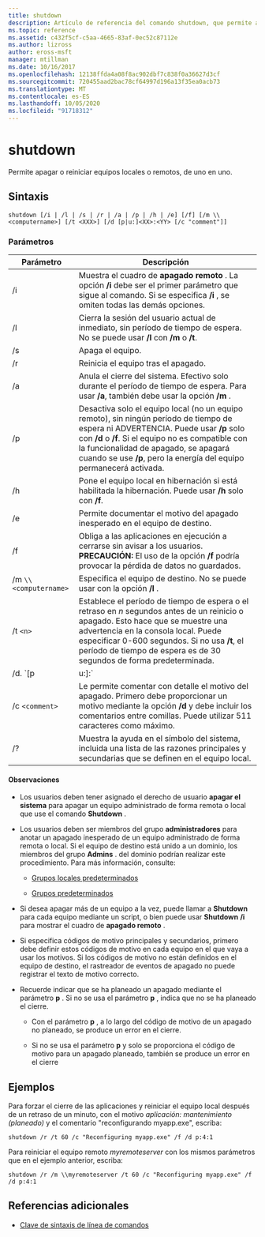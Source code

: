 ```yaml
---
title: shutdown
description: Artículo de referencia del comando shutdown, que permite apagar o reiniciar equipos locales o remotos, de uno en uno.
ms.topic: reference
ms.assetid: c432f5cf-c5aa-4665-83af-0ec52c87112e
ms.author: lizross
author: eross-msft
manager: mtillman
ms.date: 10/16/2017
ms.openlocfilehash: 12138ffda4a08f8ac902dbf7c838f0a36627d3cf
ms.sourcegitcommit: 720455aad2bac78cf64997d196a13f35ea0acb73
ms.translationtype: MT
ms.contentlocale: es-ES
ms.lasthandoff: 10/05/2020
ms.locfileid: "91718312"
---
```

# <a name="shutdown"></a>shutdown

Permite apagar o reiniciar equipos locales o remotos, de uno en uno.

## <a name="syntax"></a>Sintaxis

```
shutdown [/i | /l | /s | /r | /a | /p | /h | /e] [/f] [/m \\<computername>] [/t <XXX>] [/d [p|u:]<XX>:<YY> [/c "comment"]]
```

### <a name="parameters"></a>Parámetros

| Parámetro | Descripción |
|--|--|
| /i | Muestra el cuadro de **apagado remoto** . La opción **/i** debe ser el primer parámetro que sigue al comando. Si se especifica **/i** , se omiten todas las demás opciones. |
| /l | Cierra la sesión del usuario actual de inmediato, sin período de tiempo de espera. No se puede usar **/l** con **/m** o **/t**. |
| /s | Apaga el equipo. |
| /r | Reinicia el equipo tras el apagado. |
| /a | Anula el cierre del sistema. Efectivo solo durante el período de tiempo de espera. Para usar **/a**, también debe usar la opción **/m** . |
| /p | Desactiva solo el equipo local (no un equipo remoto), sin ningún período de tiempo de espera ni ADVERTENCIA. Puede usar **/p** solo con **/d** o **/f**. Si el equipo no es compatible con la funcionalidad de apagado, se apagará cuando se use **/p**, pero la energía del equipo permanecerá activada. |
| /h | Pone el equipo local en hibernación si está habilitada la hibernación. Puede usar **/h** solo con **/f**. |
| /e | Permite documentar el motivo del apagado inesperado en el equipo de destino. |
| /f | Obliga a las aplicaciones en ejecución a cerrarse sin avisar a los usuarios.<br>**PRECAUCIÓN:** El uso de la opción **/f** podría provocar la pérdida de datos no guardados. |
| /m `\\<computername>` | Especifica el equipo de destino. No se puede usar con la opción **/l** . |
| /t `<n>` | Establece el período de tiempo de espera o el retraso en *n* segundos antes de un reinicio o apagado. Esto hace que se muestre una advertencia en la consola local. Puede especificar 0-600 segundos. Si no usa **/t**, el período de tiempo de espera es de 30 segundos de forma predeterminada. |
| /d. `[p | u:]<XX>:<YY>` | Muestra el motivo del reinicio o apagado del sistema. Los valores de parámetro admitidos son:<ul><li>**p** : indica que el reinicio o el apagado están planeados.</li><li>**u** : indica que el motivo es definido por el usuario.<p>**NOTA**:<br>Si no se especifican **p** o **u** , el reinicio o el apagado no están planeados.</li><li>*XX* : especifica el número de motivo principal (un entero positivo, menor que 256).</li><li>*AA* Especifica el número de motivo secundario (un entero positivo, menor que 65536).</li></ul> |
| /c `<comment>` | Le permite comentar con detalle el motivo del apagado. Primero debe proporcionar un motivo mediante la opción **/d** y debe incluir los comentarios entre comillas. Puede utilizar 511 caracteres como máximo. |
| /? | Muestra la ayuda en el símbolo del sistema, incluida una lista de las razones principales y secundarias que se definen en el equipo local. |

#### <a name="remarks"></a>Observaciones

- Los usuarios deben tener asignado el derecho de usuario **apagar el sistema** para apagar un equipo administrado de forma remota o local que use el comando **Shutdown** .

- Los usuarios deben ser miembros del grupo **administradores** para anotar un apagado inesperado de un equipo administrado de forma remota o local. Si el equipo de destino está unido a un dominio, los miembros del grupo **Admins** . del dominio podrían realizar este procedimiento. Para más información, consulte:

  - [Grupos locales predeterminados](/previous-versions/windows/it-pro/windows-server-2003/cc785098(v=ws.10))

  - [Grupos predeterminados](/previous-versions/windows/it-pro/windows-server-2003/cc756898(v=ws.10))

- Si desea apagar más de un equipo a la vez, puede llamar a **Shutdown** para cada equipo mediante un script, o bien puede usar **Shutdown** **/i** para mostrar el cuadro de **apagado remoto** .

- Si especifica códigos de motivo principales y secundarios, primero debe definir estos códigos de motivo en cada equipo en el que vaya a usar los motivos. Si los códigos de motivo no están definidos en el equipo de destino, el rastreador de eventos de apagado no puede registrar el texto de motivo correcto.

- Recuerde indicar que se ha planeado un apagado mediante el parámetro **p** . Si no se usa el parámetro **p** , indica que no se ha planeado el cierre.

  - Con el parámetro **p** , a lo largo del código de motivo de un apagado no planeado, se produce un error en el cierre.

  - Si no se usa el parámetro **p** y solo se proporciona el código de motivo para un apagado planeado, también se produce un error en el cierre

## <a name="examples"></a>Ejemplos

Para forzar el cierre de las aplicaciones y reiniciar el equipo local después de un retraso de un minuto, con el motivo *aplicación: mantenimiento (planeado)* y el comentario "reconfigurando myapp.exe", escriba:

```
shutdown /r /t 60 /c "Reconfiguring myapp.exe" /f /d p:4:1
```

Para reiniciar el equipo remoto *myremoteserver* con los mismos parámetros que en el ejemplo anterior, escriba:

```
shutdown /r /m \\myremoteserver /t 60 /c "Reconfiguring myapp.exe" /f /d p:4:1
```

## <a name="additional-references"></a>Referencias adicionales

- [Clave de sintaxis de línea de comandos](command-line-syntax-key.md)
